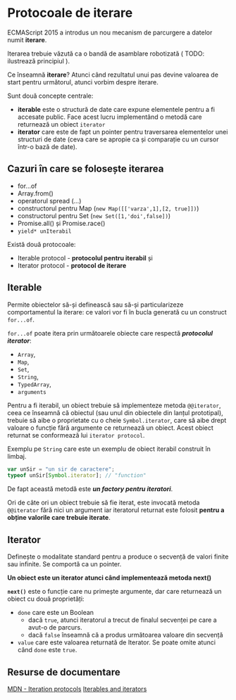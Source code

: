# Protocoale de iterare

ECMAScript 2015 a introdus un nou mecanism de parcurgere a datelor numit **iterare**.

Iterarea trebuie văzută ca o bandă de asamblare robotizată ( TODO: ilustrează principiul ).

Ce înseamnă **iterare**?
Atunci când rezultatul unui pas devine valoarea de start pentru următorul, atunci vorbim despre iterare.

Sunt două concepte centrale:
- **iterable** este o structură de date care expune elementele pentru a fi accesate public. Face acest lucru implementând o metodă care returnează un obiect `iterator`
- **iterator** care este de fapt un pointer pentru traversarea elementelor unei structuri de date (ceva care se apropie ca și comparație cu un cursor într-o bază de date).

## Cazuri în care se folosește iterarea

- for...of
- Array.from()
- operatorul spread (...)
- constructorul pentru Map (`new Map([['varza',1],[2, true]])`)
- constructorul pentru Set (`new Set([1,'doi',false])`)
- Promise.all() și Promise.race()
- `yield* unIterabil`

Există două protocoale:

- Iterable protocol - **protocolul pentru iterabil** și
- Iterator protocol - **protocol de iterare**

## Iterable

Permite obiectelor să-și definească sau să-și particularizeze comportamentul la iterare: ce valori vor fi în bucla generată cu un construct `for...of`.

`for...of` poate itera prin următoarele obiecte care respectă ***protocolul iterator***:
- `Array`,
- `Map`,
- `Set`,
- `String`,
- `TypedArray`,
- `arguments`

Pentru a fi iterabil, un obiect trebuie să implementeze metoda `@@iterator`, ceea ce înseamnă că obiectul (sau unul din obiectele din lanțul prototipal), trebuie să aibe o proprietate cu o cheie `Symbol.iterator`, care să aibe drept valoare o funcție fără argumente ce returnează un obiect. Acest obiect returnat se conformează lui `iterator protocol`.

Exemplu pe `String` care este un exemplu de obiect iterabil construit în limbaj.

```javascript
var unSir = "un sir de caractere";
typeof unSir[Symbol.iterator]; // "function"
```

De fapt această metodă este ***un factory pentru iteratori***.

Ori de câte ori un obiect trebuie să fie iterat, este invocată metoda `@@iterator` fără nici un argument iar iteratorul returnat este folosit **pentru a obține valorile care trebuie iterate**.

## Iterator

Definește o modalitate standard pentru a produce o secvență de valori finite sau infinite. Se comportă ca un pointer.

**Un obiect este un iterator atunci când implementează metoda next()**

**`next()`** este o funcție care nu primește argumente, dar care returnează un obiect cu două proprietăți:
- `done` care este un Boolean
  - dacă `true`, atunci iteratorul a trecut de finalul secvenței pe care a avut-o de parcurs.
  - dacă `false` înseamnă că a produs următoarea valoare din secvență
- `value` care este valoarea returnată de Iterator. Se poate omite atunci când `done` este `true`.

## Resurse de documentare

[MDN - Iteration protocols](https://developer.mozilla.org/en-US/docs/Web/JavaScript/Reference/Iteration_protocols)
[Iterables and iterators](http://exploringjs.com/es6/ch_iteration.html)
